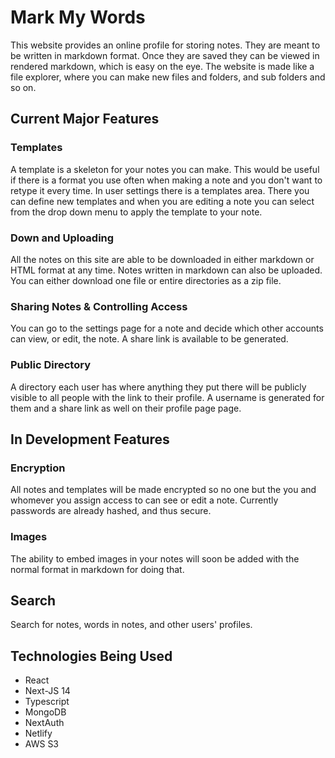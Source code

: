 # Mark My Words

This website provides an online profile for storing notes. They are meant to be written in markdown format. Once they are saved they can be viewed in rendered markdown, which is easy on the eye. The website is made like a file explorer, where you can make new files and folders, and sub folders and so on.

## Current Major Features

### Templates

A template is a skeleton for your notes you can make. This would be useful if there is a format you use often when making a note and you don't want to retype it every time. In user settings there is a templates area. There you can define new templates and when you are editing a note you can select from the drop down menu to apply the template to your note.

### Down and Uploading

All the notes on this site are able to be downloaded in either markdown or HTML format at any time. Notes written in markdown can also be uploaded. You can either download one file or entire directories as a zip file.

### Sharing Notes & Controlling Access

You can go to the settings page for a note and decide which other accounts can view, or edit, the note. A share link is available to be generated.

### Public Directory

A directory each user has where anything they put there will be publicly visible to all people with the link to their profile. A username is generated for them and a share link as well on their profile page page.

## In Development Features

### Encryption

All notes and templates will be made encrypted so no one but the you and whomever you assign access to can see or edit a note. Currently passwords are already hashed, and thus secure.

### Images

The ability to embed images in your notes will soon be added with the normal format in markdown for doing that.

## Search

Search for notes, words in notes, and other users' profiles.

## Technologies Being Used

- React
- Next-JS 14
- Typescript
- MongoDB
- NextAuth
- Netlify
- AWS S3
